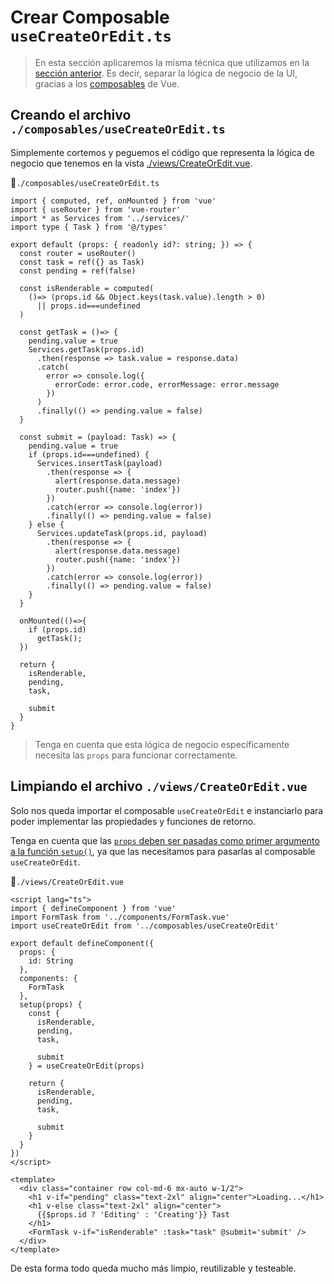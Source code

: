 # Crear Composable `useCreateOrEdit.ts`

>En esta sección aplicaremos la misma técnica que utilizamos en la [sección anterior](../composition-api/create-composable-useindx.html). Es decir, separar la lógica de negocio de la UI, gracias a los [composables](https://vuejs.org/guide/reusability/composables.html) de Vue.

## Creando el archivo `./composables/useCreateOrEdit.ts`

Simplemente cortemos y peguemos el código que representa la lógica de negocio que tenemos en la vista [./views/CreateOrEdit.vue](../composition-api/migrate-createoredit-view.html).

📃`./composables/useCreateOrEdit.ts`
```ts{6,12,13,18,30,39,50}
import { computed, ref, onMounted } from 'vue'
import { useRouter } from 'vue-router'
import * as Services from '../services/'
import type { Task } from '@/types'

export default (props: { readonly id?: string; }) => {
  const router = useRouter()
  const task = ref({} as Task)
  const pending = ref(false)

  const isRenderable = computed(
    ()=> (props.id && Object.keys(task.value).length > 0)
      || props.id===undefined
  )
    
  const getTask = ()=> {
    pending.value = true
    Services.getTask(props.id)
      .then(response => task.value = response.data)
      .catch(
        error => console.log({
          errorCode: error.code, errorMessage: error.message
        })
      )
      .finally(() => pending.value = false)
  }

  const submit = (payload: Task) => {
    pending.value = true
    if (props.id===undefined) {
      Services.insertTask(payload)
        .then(response => {
          alert(response.data.message)
          router.push({name: 'index'})
        })
        .catch(error => console.log(error))
        .finally(() => pending.value = false)
    } else {      
      Services.updateTask(props.id, payload)
        .then(response => {
          alert(response.data.message)
          router.push({name: 'index'})
        })
        .catch(error => console.log(error))
        .finally(() => pending.value = false)
    }
  }

  onMounted(()=>{
    if (props.id)
      getTask();
  })
    
  return {
    isRenderable,
    pending,
    task,
    
    submit
  }
}
```

>Tenga en cuenta que esta lógica de negocio específicamente necesita las `props` para funcionar correctamente.


## Limpiando el archivo `./views/CreateOrEdit.vue`

Solo nos queda importar el composable `useCreateOrEdit` e instanciarlo para poder implementar las propiedades y funciones de retorno.

Tenga en cuenta que las [`props` deben ser pasadas como primer argumento a la función `setup()`](https://vuejs.org/api/composition-api-setup.html#accessing-props), ya que las necesitamos para pasarlas al composable `useCreateOrEdit`.

📃`./views/CreateOrEdit.vue`
```ts{4,7,8,9,13,20}
<script lang="ts">
import { defineComponent } from 'vue'
import FormTask from '../components/FormTask.vue'
import useCreateOrEdit from '../composables/useCreateOrEdit'

export default defineComponent({
  props: {
    id: String
  },
  components: {
    FormTask
  },
  setup(props) {
    const {
      isRenderable,
      pending,
      task,
    
      submit
    } = useCreateOrEdit(props)

    return {
      isRenderable,
      pending,
      task,

      submit
    }
  }
})
</script>

<template>
  <div class="container row col-md-6 mx-auto w-1/2">
    <h1 v-if="pending" class="text-2xl" align="center">Loading...</h1>
    <h1 v-else class="text-2xl" align="center">
      {{$props.id ? 'Editing' : 'Creating'}} Tast
    </h1>
    <FormTask v-if="isRenderable" :task="task" @submit='submit' />
  </div>
</template>
```
De esta forma todo queda mucho más limpio, reutilizable y testeable.

